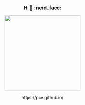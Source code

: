 <h3 align="center"> Hi 👋 :nerd_face: </h3>

<p align="center">
  <a href="https://pce.github.io"><img width="250" src="https://avatars0.githubusercontent.com/u/445226?s=460&u=b48e8a5952df279ebbedf9262768f4a4c884d031&v=4"></a>
</p>
<p align="center">
  https://pce.github.io/
</p>


